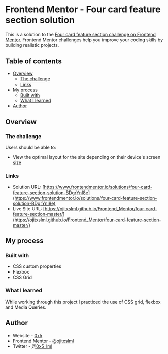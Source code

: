 # Frontend Mentor - Four card feature section solution

This is a solution to the [Four card feature section challenge on Frontend Mentor](https://www.frontendmentor.io/challenges/four-card-feature-section-weK1eFYK). Frontend Mentor challenges help you improve your coding skills by building realistic projects.

## Table of contents

- [Overview](#overview)
  - [The challenge](#the-challenge)
  - [Links](#links)
- [My process](#my-process)
  - [Built with](#built-with)
  - [What I learned](#what-i-learned)
- [Author](#author)

## Overview

### The challenge

Users should be able to:

- View the optimal layout for the site depending on their device's screen size

### Links

- Solution URL: [https://www.frontendmentor.io/solutions/four-card-feature-section-solution-BDgrYnI8e](https://www.frontendmentor.io/solutions/four-card-feature-section-solution-BDgrYnI8e)
- Live Site URL: [https://ojitxslml.github.io/Frontend_Mentor/four-card-feature-section-master/](https://ojitxslml.github.io/Frontend_Mentor/four-card-feature-section-master/)

## My process

### Built with

- CSS custom properties
- Flexbox
- CSS Grid

### What I learned

While working through this project I practiced the use of CSS grid, flexbox and Media Queries.

## Author

- Website - [0x5](https://www.0x5.cl)
- Frontend Mentor - [@ojitxslml](https://www.frontendmentor.io/profile/ojitxslml)
- Twitter - [@0x5_lml](https://www.twitter.com/0x5_lml)
